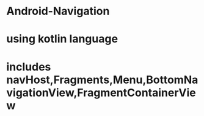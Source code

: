 # Android-Navigation
# using kotlin language
# includes navHost,Fragments,Menu,BottomNavigationView,FragmentContainerView
